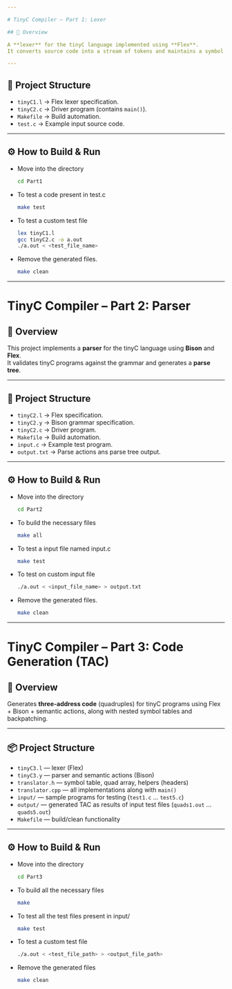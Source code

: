 ```yaml
---

# TinyC Compiler – Part 1: Lexer

## 🔎 Overview

A **lexer** for the tinyC language implemented using **Flex**.  
It converts source code into a stream of tokens and maintains a symbol table.

---
```


## 📂 Project Structure

- `tinyC1.l` → Flex lexer specification.  
- `tinyC2.c` → Driver program (contains `main()`).  
- `Makefile` → Build automation.  
- `test.c` → Example input source code.  

---

## ⚙️ How to Build & Run

- Move into the directory
    ```bash
    cd Part1
    ```

- To test a code present in test.c
    ```bash
    make test
    ```

- To test a custom test file
    ```bash
    lex tinyC1.l
    gcc tinyC2.c -o a.out
    ./a.out < <test_file_name>
    ```

- Remove the generated files.
    ```bash
    make clean
    ```

---

# TinyC Compiler – Part 2: Parser

## 🔎 Overview

This project implements a **parser** for the tinyC language using **Bison** and **Flex**.  
It validates tinyC programs against the grammar and generates a **parse tree**.

---

## 📂 Project Structure

- `tinyC2.l` → Flex specification.  
- `tinyC2.y` → Bison grammar specification.  
- `tinyC2.c` → Driver program.  
- `Makefile` → Build automation.  
- `input.c` → Example test program.  
- `output.txt` → Parse actions ans parse tree output.  

---

## ⚙️ How to Build & Run

- Move into the directory
    ```bash
    cd Part2
    ```
- To build the necessary files
    ```bash
    make all
    ```
- To test a input file named input.c
    ```bash
    make test
    ```
- To test on custom input file
    ```bash
    ./a.out < <input_file_name> > output.txt

- Remove the generated files.
    ```bash
    make clean
    ```

---

# TinyC Compiler – Part 3: Code Generation (TAC)

## 🔎 Overview

Generates **three-address code** (quadruples) for tinyC programs using Flex + Bison + semantic actions, along with nested symbol tables and backpatching.

---

## 📦 Project Structure

- `tinyC3.l` — lexer (Flex)
- `tinyC3.y` — parser and semantic actions (Bison)
- `translator.h` — symbol table, quad array, helpers (headers)
- `translator.cpp` — all implementations along with `main()`
- `input/` — sample programs for testing (`test1.c` … `test5.c`)
- `output/` — generated TAC as results of input test files (`quads1.out` … `quads5.out`)
- `Makefile` — build/clean functionality

---

## ⚙️ How to Build & Run

- Move into the directory
    ```bash
    cd Part3
    ```

- To build all the necessary files
    ```bash
    make
    ```
    
- To test all the test files present in input/
    ```bash
    make test
    ```

- To test a custom test file
    ```bash
    ./a.out < <test_file_path> > <output_file_path>
    ```

- Remove the generated files
    ```bash
    make clean
    ```
